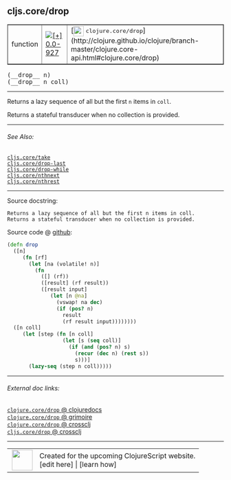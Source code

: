 ## cljs.core/drop



 <table border="1">
<tr>
<td>function</td>
<td><a href="https://github.com/cljsinfo/cljs-api-docs/tree/0.0-927"><img valign="middle" alt="[+] 0.0-927" title="Added in 0.0-927" src="https://img.shields.io/badge/+-0.0--927-lightgrey.svg"></a> </td>
<td>
[<img height="24px" valign="middle" src="http://i.imgur.com/1GjPKvB.png"> <samp>clojure.core/drop</samp>](http://clojure.github.io/clojure/branch-master/clojure.core-api.html#clojure.core/drop)
</td>
</tr>
</table>


 <samp>
(__drop__ n)<br>
</samp>
 <samp>
(__drop__ n coll)<br>
</samp>

---

Returns a lazy sequence of all but the first `n` items in `coll`.

Returns a stateful transducer when no collection is provided.

---


###### See Also:

[`cljs.core/take`](cljs.core_take.md)<br>
[`cljs.core/drop-last`](cljs.core_drop-last.md)<br>
[`cljs.core/drop-while`](cljs.core_drop-while.md)<br>
[`cljs.core/nthnext`](cljs.core_nthnext.md)<br>
[`cljs.core/nthrest`](cljs.core_nthrest.md)<br>

---


Source docstring:

```
Returns a lazy sequence of all but the first n items in coll.
Returns a stateful transducer when no collection is provided.
```


Source code @ [github](https://github.com/clojure/clojurescript/blob/r3308/src/main/cljs/cljs/core.cljs#L4113-L4134):

```clj
(defn drop
  ([n]
     (fn [rf]
       (let [na (volatile! n)]
         (fn
           ([] (rf))
           ([result] (rf result))
           ([result input]
              (let [n @na]
                (vswap! na dec)
                (if (pos? n)
                  result
                  (rf result input))))))))
  ([n coll]
     (let [step (fn [n coll]
                  (let [s (seq coll)]
                    (if (and (pos? n) s)
                      (recur (dec n) (rest s))
                      s)))]
       (lazy-seq (step n coll)))))
```

<!--
Repo - tag - source tree - lines:

 <pre>
clojurescript @ r3308
└── src
    └── main
        └── cljs
            └── cljs
                └── <ins>[core.cljs:4113-4134](https://github.com/clojure/clojurescript/blob/r3308/src/main/cljs/cljs/core.cljs#L4113-L4134)</ins>
</pre>

-->

---



###### External doc links:

[`clojure.core/drop` @ clojuredocs](http://clojuredocs.org/clojure.core/drop)<br>
[`clojure.core/drop` @ grimoire](http://conj.io/store/v1/org.clojure/clojure/1.7.0-beta3/clj/clojure.core/drop/)<br>
[`clojure.core/drop` @ crossclj](http://crossclj.info/fun/clojure.core/drop.html)<br>
[`cljs.core/drop` @ crossclj](http://crossclj.info/fun/cljs.core.cljs/drop.html)<br>

---

 <table>
<tr><td>
<img valign="middle" align="right" width="48px" src="http://i.imgur.com/Hi20huC.png">
</td><td>
Created for the upcoming ClojureScript website.<br>
[edit here] | [learn how]
</td></tr></table>

[edit here]:https://github.com/cljsinfo/cljs-api-docs/blob/master/cljsdoc/cljs.core_drop.cljsdoc
[learn how]:https://github.com/cljsinfo/cljs-api-docs/wiki/cljsdoc-files

<!--

This information was too distracting to show to readers, but I'll leave it
commented here since it is helpful to:

- pretty-print the data used to generate this document
- and show how to retrieve that data



The API data for this symbol:

```clj
{:description "Returns a lazy sequence of all but the first `n` items in `coll`.\n\nReturns a stateful transducer when no collection is provided.",
 :ns "cljs.core",
 :name "drop",
 :signature ["[n]" "[n coll]"],
 :history [["+" "0.0-927"]],
 :type "function",
 :related ["cljs.core/take"
           "cljs.core/drop-last"
           "cljs.core/drop-while"
           "cljs.core/nthnext"
           "cljs.core/nthrest"],
 :full-name-encode "cljs.core_drop",
 :source {:code "(defn drop\n  ([n]\n     (fn [rf]\n       (let [na (volatile! n)]\n         (fn\n           ([] (rf))\n           ([result] (rf result))\n           ([result input]\n              (let [n @na]\n                (vswap! na dec)\n                (if (pos? n)\n                  result\n                  (rf result input))))))))\n  ([n coll]\n     (let [step (fn [n coll]\n                  (let [s (seq coll)]\n                    (if (and (pos? n) s)\n                      (recur (dec n) (rest s))\n                      s)))]\n       (lazy-seq (step n coll)))))",
          :title "Source code",
          :repo "clojurescript",
          :tag "r3308",
          :filename "src/main/cljs/cljs/core.cljs",
          :lines [4113 4134]},
 :full-name "cljs.core/drop",
 :clj-symbol "clojure.core/drop",
 :docstring "Returns a lazy sequence of all but the first n items in coll.\nReturns a stateful transducer when no collection is provided."}

```

Retrieve the API data for this symbol:

```clj
;; from Clojure REPL
(require '[clojure.edn :as edn])
(-> (slurp "https://raw.githubusercontent.com/cljsinfo/cljs-api-docs/catalog/cljs-api.edn")
    (edn/read-string)
    (get-in [:symbols "cljs.core/drop"]))
```

-->
